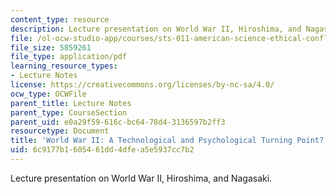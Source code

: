 ```yaml
---
content_type: resource
description: Lecture presentation on World War II, Hiroshima, and Nagasaki.
file: /ol-ocw-studio-app/courses/sts-011-american-science-ethical-conflicts-and-political-choices-fall-2007/6c9177b1605461dd4dfea5e5937cc7b2_lec2.pdf
file_size: 5859261
file_type: application/pdf
learning_resource_types:
- Lecture Notes
license: https://creativecommons.org/licenses/by-nc-sa/4.0/
ocw_type: OCWFile
parent_title: Lecture Notes
parent_type: CourseSection
parent_uid: e0a29f59-616c-bc64-78d4-3136597b2ff3
resourcetype: Document
title: 'World War II: A Technological and Psychological Turning Point?'
uid: 6c9177b1-6054-61dd-4dfe-a5e5937cc7b2
---
```

Lecture presentation on World War II, Hiroshima, and Nagasaki.